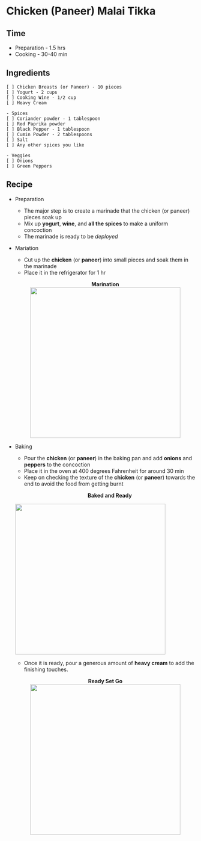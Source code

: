 # Chicken (Paneer) Malai Tikka

## Time
* Preparation - 1.5 hrs
* Cooking - 30-40 min

## Ingredients
```
[ ] Chicken Breasts (or Paneer) - 10 pieces 
[ ] Yogurt - 2 cups
[ ] Cooking Wine - 1/2 cup
[ ] Heavy Cream

- Spices
[ ] Coriander powder - 1 tablespoon
[ ] Red Paprika powder
[ ] Black Pepper - 1 tablespoon
[ ] Cumin Powder - 2 tablespoons
[ ] Salt
[ ] Any other spices you like

- Veggies
[ ] Onions
[ ] Green Peppers
```

## Recipe
* Preparation
  * The major step is to create a marinade that the chicken (or paneer) pieces soak up
  * Mix up __yogurt__, __wine__, and __all the spices__ to make a uniform concoction
  * The marinade is ready to be *deployed*

* Mariation
  * Cut up the __chicken__ (or __paneer__) into small pieces and soak them in the marinade
  * Place it in the refrigerator for 1 hr
  <p align="center"> <b>Marination</b> <br> 
  <img src="./img/malai-tikka/malai-tikka1.jpg" width="400"></p>

* Baking
  * Pour the __chicken__ (or __paneer__) in the baking pan and add __onions__ and __peppers__ to the concoction
  * Place it in the oven at 400 degrees Fahrenheit for around 30 min
  * Keep on checking the texture of the __chicken__ (or __paneer__) towards the end to avoid the food from getting burnt
    <p align="center"> <b>Baked and Ready</b> <br> 
  <img src="./img/malai-tikka/malai-tikka2.jpg" width="400"></p>

  * Once it is ready, pour a generous amount of __heavy cream__ to add the finishing touches.
  <p align="center"> <b>Ready Set Go</b> <br> 
  <img src="./img/malai-tikka/malai-tikka3.jpg" width="400"></p>

